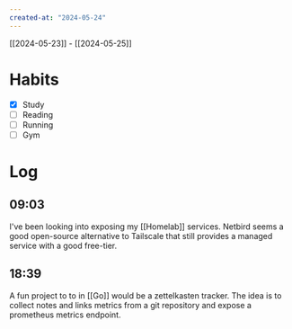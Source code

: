 ```yaml
---
created-at: "2024-05-24"
---
```


[[2024-05-23]] - [[2024-05-25]]

# Habits

- [x] Study
- [ ] Reading
- [ ] Running
- [ ] Gym

# Log

## 09:03

I've been looking into exposing my [[Homelab]] services. Netbird seems a good open-source alternative to Tailscale that still provides a managed service with a good free-tier.

## 18:39

A fun project to to in [[Go]] would be a zettelkasten tracker. The idea is to collect notes and links metrics from a git repository and expose a prometheus metrics endpoint.
